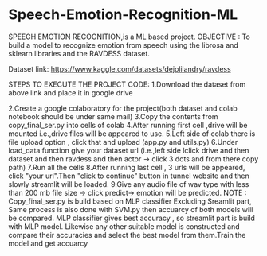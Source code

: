 # Speech-Emotion-Recognition-ML

SPEECH EMOTION RECOGNITION,is a ML based project.
OBJECTIVE : To build a model to recognize emotion from speech using the librosa and sklearn libraries and the RAVDESS dataset.

Dataset link: https://www.kaggle.com/datasets/dejolilandry/ravdess

STEPS TO EXECUTE THE PROJECT CODE:
1.Download the dataset from above link and place it in google drive

2.Create a google colaboratory for the project(both dataset and colab notebook should be under same mail)
3.Copy the contents from copy_final_ser.py into cells of colab
4.After running first cell ,drive will be mounted i.e.,drive files will be appeared to use.
5.Left side of colab there is file upload option , click that and upload (app.py and utils.py)
6.Under load_data function give your dataset url (i.e.,left side lclick drive and then dataset and then ravdess and then actor -> click 3 dots and from there copy path)
7.Run all the cells
8.After running last cell , 3 urls will be appeared, click "your url".Then "click to continue" button in tunnel website and then slowly streamlit will be loaded.
9.Give any audio file of wav type with less than 200 mb file size -> click predict-> emotion will be predicted.
NOTE : 
Copy_final_ser.py is build based on MLP classifier 
Excluding Sreamlit part, Same process is also done with SVM.py then accuarcy of  both models will be compared. 
MLP classifier gives best accuracy , so streamlit part is build with MLP model.
Likewise any other suitable model is constructed and compare their  accuracies and select the best model from them.Train the model and get accuarcy 
